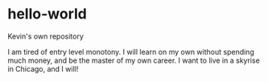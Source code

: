 # hello-world
Kevin's own repository

I am tired of entry level monotony. I will learn on my own without spending much money, and be the master of my own career. I want to live in a skyrise in Chicago, and I will!


